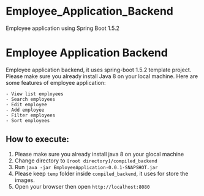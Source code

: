 # Employee_Application_Backend
Employee application using Spring Boot 1.5.2

# Employee Application Backend

Employee application backend, it uses spring-boot 1.5.2 template project. Please make sure you already install Java 8 on your local machine. Here are some features of employee application:

```
- View list employees
- Search employees
- Edit employee
- Add employee
- Filter employees
- Sort employees
```

## How to execute:

1. Please make sure you already install java 8 on your glocal machine
2. Change directory to `[root directory]/compiled_backend`
3. Run `java -jar EmployeeApplication-0.0.1-SNAPSHOT.jar`
4. Please keep `temp` folder inside `compiled_backend`, it uses for store the images. 
5. Open your browser then open `http://localhost:8080`
